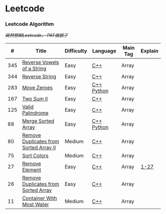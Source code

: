 # Leetcode

### Leetcode Algorithm
~~*突然想刷Leetcode， PAT做腻了*~~

| **#** | **Title** | **Difficulty** | **Language** | **Main Tag** | **Explain** |
| --- | --- | --- | --- | --- | --- |
| 345 | [Reverse Vowels of a String](https://leetcode.com/problems/reverse-vowels-of-a-string/description/) | Easy | [C++](./algorithms/cpp/345.reverse-vowels-of-a-string/Solution.cpp) | Array |
| 344 | [Reverse String](https://leetcode.com/problems/reverse-string/description/) | Easy | [C++](./algorithms/cpp/344.reverse-string/Solution.cpp) | Array |
| 283 | [Move Zeroes](https://leetcode-cn.com/problems/move-zeroes/) | Easy | [C++](./algorithms/cpp/283.move-zeroes/Solution.cpp)  [Python](./algorithms/python/283.move-zeroes/Solution.py) | Array |
| 167 | [Two Sum II](https://leetcode.com/problems/merge-sorted-array/description/) | Easy | [C++](./algorithms/cpp/167.two-sum-ii-input-array-is-sorted/Solution2.cpp) | Array |
| 125 | [Valid Palindrome](https://leetcode.com/problems/valid-palindrome/description/) | Easy | [C++](./algorithms/cpp/125.valid-palindrome/Solution.cpp) | Array |
| 88 | [Merge Sorted Array](https://leetcode.com/problems/merge-sorted-array/description/) | Easy | [C++](./algorithms/cpp/88.merge-sorted-array)  [Python](./algorithms/python/88.merge-sorted-array/Solution.py) | Array |
| 80 | [Remove Duplicates from Sorted Array II](https://leetcode.com/problems/remove-duplicates-from-sorted-array-ii/description/) | Medium | [C++](./algorithms/cpp/80.remove-duplicates-from-sorted-array-ii/Solution.cpp) | Array |
| 75 | [Sort Colors](https://leetcode.com/problems/sort-colors/description/) | Medium | [C++](./algorithms/cpp/75.sort-colors/Solution.cpp) | Array |
| 27 | [Remove Element](https://leetcode.com/problems/remove-element/description/) | Easy | [C++](./algorithms/cpp/27.remove-element/Solution.cpp) | Array | [1-27](tag/Array/1-27.md) |
| 26 | [Remove Duplicates from Sorted Array](https://leetcode.com/problems/remove-duplicates-from-sorted-array/description/) | Easy | [C++](./algorithms/cpp/26.remove-duplicates-from-sorted-array/Solution.cpp) | Array |
| 11 | [Container With Most Water](https://leetcode.com/problems/container-with-most-water/description/) | Medium | [C++](./algorithms/cpp/11.container-with-most-water/Solution.cpp) | Array |